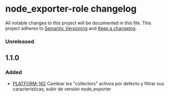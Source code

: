 # node_exporter-role changelog

All notable changes to this project will be documented in this file.
This project adheres to [Semantic Versioning](http://semver.org/) and [Keep a changelog](https://github.com/olivierlacan/keep-a-changelog).


### Unreleased

## 1.1.0
### Added
- [PLATFORM-162](http://jira.sys.idealista/browse/PLATFORM-162) Cambiar los "collectors" activos por defecto y filtrar sus características, subir de versión node_exporter
